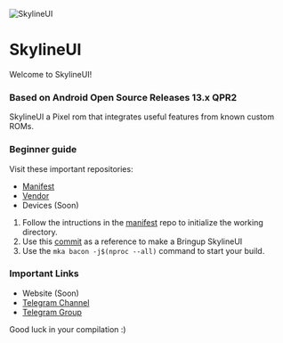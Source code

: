 ![SkylineUI](https://github.com/SkylineUI/.github/blob/master/SkylineUIBanner.png?raw=true)

SkylineUI
===========

Welcome to SkylineUI!

### Based on Android Open Source Releases 13.x QPR2

SkylineUI a Pixel rom that integrates useful features from known custom ROMs.

### Beginner guide

Visit these important repositories:

- [Manifest](https://github.com/SkylineUI/manifest)
- [Vendor](https://github.com/SkylineUI/vendor_aosp)
- Devices (Soon)
 
1. Follow the intructions in the [manifest](https://github.com/SkylineUI/manifest) repo to initialize the working directory.
2. Use this [commit](https://github.com/SkylineUI/device_xiaomi_alioth/commit/dbffcd9ea0a2515d3263a284726c8694414d2144) as a reference to make a Bringup SkylineUI
3. Use the ```mka bacon -j$(nproc --all)``` command to start your build.

### Important Links

- Website (Soon)
- [Telegram Channel](https://t.me/SkylineUI_UPDATES)
- [Telegram Group](https://t.me/SkylineUI_ROM)

Good luck in your compilation :)
